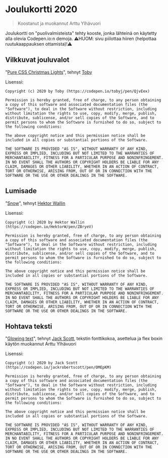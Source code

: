 # Joulukortti 2020

> Koostanut ja muokannut Arttu Ylhävuori

Joulukortti on "puolivalmisteista" tehty kooste, jonka lähteinä on käytetty alla olevia Codepen.io:n demoja. ⚠️HUOM: sivu piilottaa hiiren (helpottaa ruutukaappauksen ottamista)!⚠️

## Vilkkuvat jouluvalot

"[Pure CSS Christmas Lights](https://codepen.io/tobyj/pen/QjvEex)", tehnyt [Toby](https://codepen.io/tobyj/)

Lisenssi:

```
Copyright (c) 2020 by Toby (https://codepen.io/tobyj/pen/QjvEex)

Permission is hereby granted, free of charge, to any person obtaining a copy of this software and associated documentation files (the "Software"), to deal in the Software without restriction, including without limitation the rights to use, copy, modify, merge, publish, distribute, sublicense, and/or sell copies of the Software, and to permit persons to whom the Software is furnished to do so, subject to the following conditions:

The above copyright notice and this permission notice shall be included in all copies or substantial portions of the Software.

THE SOFTWARE IS PROVIDED "AS IS", WITHOUT WARRANTY OF ANY KIND, EXPRESS OR IMPLIED, INCLUDING BUT NOT LIMITED TO THE WARRANTIES OF MERCHANTABILITY, FITNESS FOR A PARTICULAR PURPOSE AND NONINFRINGEMENT. IN NO EVENT SHALL THE AUTHORS OR COPYRIGHT HOLDERS BE LIABLE FOR ANY CLAIM, DAMAGES OR OTHER LIABILITY, WHETHER IN AN ACTION OF CONTRACT, TORT OR OTHERWISE, ARISING FROM, OUT OF OR IN CONNECTION WITH THE SOFTWARE OR THE USE OR OTHER DEALINGS IN THE SOFTWARE.
```

## Lumisade

"[Snow](https://codepen.io/HektorW/pen/ZBryeV)", tehnyt [Hektor Wallin](https://codepen.io/HektorW/)

Lisenssi:

```
Copyright (c) 2020 by Hektor Wallin (https://codepen.io/HektorW/pen/ZBryeV)

Permission is hereby granted, free of charge, to any person obtaining a copy of this software and associated documentation files (the "Software"), to deal in the Software without restriction, including without limitation the rights to use, copy, modify, merge, publish, distribute, sublicense, and/or sell copies of the Software, and to permit persons to whom the Software is furnished to do so, subject to the following conditions:

The above copyright notice and this permission notice shall be included in all copies or substantial portions of the Software.

THE SOFTWARE IS PROVIDED "AS IS", WITHOUT WARRANTY OF ANY KIND, EXPRESS OR IMPLIED, INCLUDING BUT NOT LIMITED TO THE WARRANTIES OF MERCHANTABILITY, FITNESS FOR A PARTICULAR PURPOSE AND NONINFRINGEMENT. IN NO EVENT SHALL THE AUTHORS OR COPYRIGHT HOLDERS BE LIABLE FOR ANY CLAIM, DAMAGES OR OTHER LIABILITY, WHETHER IN AN ACTION OF CONTRACT, TORT OR OTHERWISE, ARISING FROM, OUT OF OR IN CONNECTION WITH THE SOFTWARE OR THE USE OR OTHER DEALINGS IN THE SOFTWARE.
```

## Hohtava teksti

"[Glowing text](https://codepen.io/jackrobertscott/pen/OMEpKM)", tehnyt [Jack Scott](https://codepen.io/jackrobertscott/), tekstin fonttikokoa, asettelua ja flex boxin käytön muokannut Arttu Ylhävuori

Lisenssi:

```
Copyright (c) 2020 by Jack Scott (https://codepen.io/jackrobertscott/pen/OMEpKM)

Permission is hereby granted, free of charge, to any person obtaining a copy of this software and associated documentation files (the "Software"), to deal in the Software without restriction, including without limitation the rights to use, copy, modify, merge, publish, distribute, sublicense, and/or sell copies of the Software, and to permit persons to whom the Software is furnished to do so, subject to the following conditions:

The above copyright notice and this permission notice shall be included in all copies or substantial portions of the Software.

THE SOFTWARE IS PROVIDED "AS IS", WITHOUT WARRANTY OF ANY KIND, EXPRESS OR IMPLIED, INCLUDING BUT NOT LIMITED TO THE WARRANTIES OF MERCHANTABILITY, FITNESS FOR A PARTICULAR PURPOSE AND NONINFRINGEMENT. IN NO EVENT SHALL THE AUTHORS OR COPYRIGHT HOLDERS BE LIABLE FOR ANY CLAIM, DAMAGES OR OTHER LIABILITY, WHETHER IN AN ACTION OF CONTRACT, TORT OR OTHERWISE, ARISING FROM, OUT OF OR IN CONNECTION WITH THE SOFTWARE OR THE USE OR OTHER DEALINGS IN THE SOFTWARE.
```
